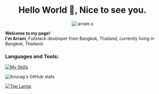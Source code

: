 <div align="center">
<h1>Hello World 👋, Nice to see you.</h1>
</div>

<div align="center">
  <img src="https://count.getloli.com/get/@:arram.s" alt=":arram.s" />
</div>

**Welcome to my page!** <br>
**I'm Arram**, Fullstack developer from Bangkok, Thailand, currently living in  Bangkok, Thailand.

### Languages and Tools:

[![My Skills](https://skillicons.dev/icons?i=javascript,typescript,html,css,vue,nuxt,nestjs,laravel,docker,mysql,discord,github,idea,vscode)](https://skillicons.dev)

![Anurag's GitHub stats](https://github-readme-stats.vercel.app/api?username=armmroorm1998&show_icons=true&theme=radical)

[![Top Langs](https://github-readme-stats.vercel.app/api/top-langs/?username=armmroorm1998&layout=compact)](https://github.com/armmroorm1998/arram.s)
